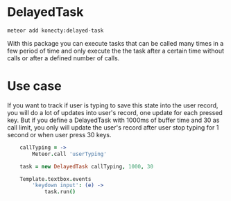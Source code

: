 # DelayedTask

```shell
meteor add konecty:delayed-task
```

With this package you can execute tasks that can be called many times in a few period of time and only execute the the task after a certain time without calls or after a defined number of calls.

# Use case
If you want to track if user is typing to save this state into the user record, you will do a lot of updates into user's record, one update for each pressed key.
But if you define a DelayedTask with 1000ms of buffer time and 30 as call limit, you only will update the user's record after user stop typing for 1 second or when user press 30 keys.

```coffeescript
	callTyping = ->
		Meteor.call 'userTyping'

	task = new DelayedTask callTyping, 1000, 30

	Template.textbox.events
		'keydown input': (e) ->
			task.run()
```